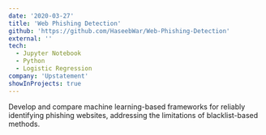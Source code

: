 ```yaml
---
date: '2020-03-27'
title: 'Web Phishing Detection'
github: 'https://github.com/HaseebWar/Web-Phishing-Detection'
external: ''
tech:
  - Jupyter Notebook
  - Python
  - Logistic Regression
company: 'Upstatement'
showInProjects: true
---
```


Develop and compare machine learning-based frameworks for reliably identifying phishing websites, addressing the limitations of blacklist-based methods.
